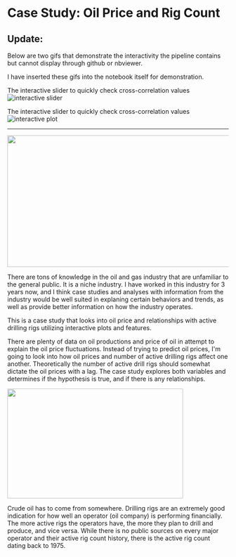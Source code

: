 # Case Study: Oil Price and Rig Count
## Update:
Below are two gifs that demonstrate the interactivity the pipeline contains but cannot display through github or nbviewer.

I have inserted these gifs into the notebook itself for demonstration. 


The interactive slider to quickly check cross-correlation values
![interactive slider](https://thumbs.gfycat.com/ObviousKeyBuffalo-size_restricted.gif)


The interactive slider to quickly check cross-correlation values
![interactive plot](https://thumbs.gfycat.com/EuphoricKindheartedHorsemouse-size_restricted.gif)


---


<img src="https://www.fairobserver.com/wp-content/uploads/2020/03/markets-2.jpg" width="900" height="300">


There are tons of knowledge in the oil and gas industry that are unfamiliar to the general public. It is a niche industry. I have worked in this industry for 3 years now, and I think case studies and analyses with information from the industry would be well suited in explaning certain behaviors and trends, as well as provide better information on how the industry operates. 

This is a case study that looks into oil price and relationships with active drilling rigs utilizing interactive plots and features. 

There are plenty of data on oil productions and price of oil in attempt to explain the oil price fluctuations. 
Instead of trying to predict oil prices, I'm going to look into how oil prices and number of active drilling rigs affect one another. Theoretically the number of active drill rigs should somewhat dictate the oil prices with a lag. The case study explores both variables and determines if the hypothesis is true, and if there is any relationships. 


<img src="https://images.rigzone.com/images/news/articles/158402_582x327.png" width="400" height="250">


Crude oil has to come from somewhere. Drilling rigs are an extremely good indication for how well an operator (oil company) is performing financially. 
The more active rigs the operators have, the more they plan to drill and produce, and vice versa. 
While there is no public sources on every major operator and their active rig count history, there is the active rig count dating back to 1975.

